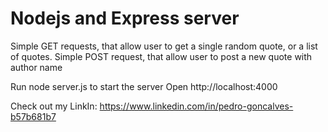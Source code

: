 # Nodejs and Express server

Simple GET requests, that allow user to get a single random quote, or a list of quotes.
Simple POST request, that allow user to post a new quote with author name

Run node server.js to start the server
Open http://localhost:4000

Check out my LinkIn:
https://www.linkedin.com/in/pedro-goncalves-b57b681b7
